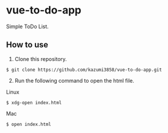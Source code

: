 # vue-to-do-app
Simple ToDo List.

## How to use
1. Clone this repository.
```
$ git clone https://github.com/kazumi3858/vue-to-do-app.git
```
2. Run the following command to open the html file.

Linux
```
$ xdg-open index.html
```

Mac
```
$ open index.html
```
